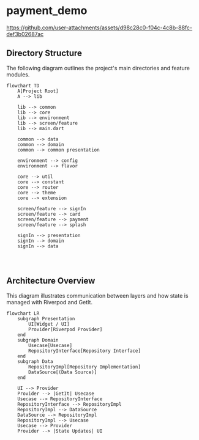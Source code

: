 # payment_demo



https://github.com/user-attachments/assets/d98c28c0-f04c-4c8b-88fc-def3b02687ac

## Directory Structure

The following diagram outlines the project's main directories and feature modules.

```mermaid
flowchart TD
    A[Project Root]
    A --> lib

    lib --> common
    lib --> core
    lib --> environment
    lib --> screen/feature
    lib --> main.dart

    common --> data
    common --> domain
    common --> common presentation

    environment --> config
    environment --> flavor

    core --> util
    core --> constant
    core --> router
    core --> theme
    core --> extension

    screen/feature --> signIn
    screen/feature --> card
    screen/feature --> payment
    screen/feature --> splash

    signIn --> presentation
    signIn --> domain
    signIn --> data

    


```

## Architecture Overview

This diagram illustrates communication between layers and how state is managed with Riverpod and GetIt.

```mermaid
flowchart LR
    subgraph Presentation
        UI[Widget / UI]
        Provider[Riverpod Provider]
    end
    subgraph Domain
        Usecase[Usecase]
        RepositoryInterface[Repository Interface]
    end
    subgraph Data
        RepositoryImpl[Repository Implementation]
        DataSource[(Data Source)]
    end

    UI --> Provider
    Provider --> |GetIt| Usecase
    Usecase --> RepositoryInterface
    RepositoryInterface --> RepositoryImpl
    RepositoryImpl --> DataSource
    DataSource --> RepositoryImpl
    RepositoryImpl --> Usecase
    Usecase --> Provider
    Provider --> |State Updates| UI
```

